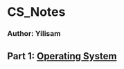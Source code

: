 # CS_Notes
### Author: Yilisam

## Part 1: [Operating System](https://github.com/Yilisameen/CS_Notes/tree/master/%E6%93%8D%E4%BD%9C%E7%B3%BB%E7%BB%9F(Operating%20System))


